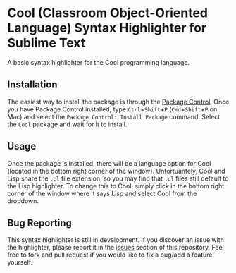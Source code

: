 Cool (Classroom Object-Oriented Language) Syntax Highlighter for Sublime Text
========================

A basic syntax highlighter for the Cool programming language.

Installation
-----------

The easiest way to install the package is through the [Package Control](https://sublime.wbond.net/installation). Once you have Package Control installed, type `Ctrl`+`Shift`+`P` (`Cmd`+`Shift`+`P` on Mac) and select the `Package Control: Install Package` command. Select the `Cool` package and wait for it to install.

Usage
-----

Once the package is installed, there will be a language option for Cool (located in the bottom right corner of the window). Unfortuantely, Cool and Lisp share the `.cl` file extension, so you may find that `.cl` files still default to the Lisp highlighter. To change this to Cool, simply click in the bottom right corner of the window where it says Lisp and select Cool from the dropdown.

Bug Reporting
----

This syntax highlighter is still in development. If you discover an issue with the highlighter, please report it in the [issues](https://github.com/princjef/sublime-cool-highlighter/issues) section of this repository. Feel free to fork and pull request if you would like to fix a bug/add a feature yourself.
